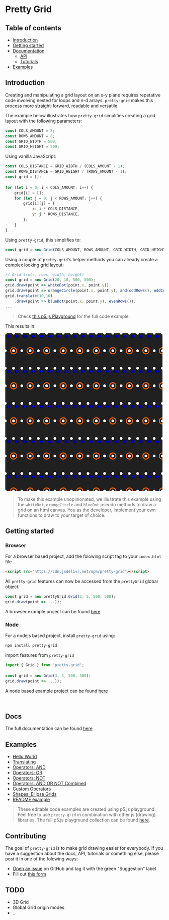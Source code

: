 # Pretty Grid

## Table of contents

-   [Introduction](#introduction)
-   [Getting started](#getting-started)
-   [Documentation](https://github.com/VadimGouskov/pretty-grid/wiki)
    -   [API](https://github.com/VadimGouskov/pretty-grid/wiki/API)
    -   [Tutorials](https://github.com/VadimGouskov/pretty-grid/wiki/tutorials)
-   [Examples](#examples)

## Introduction

Creating and manipulating a grid layout on an x-y plane requires repetative code involving nested for loops and n-d arrays. `pretty-grid` makes this process more straight-forward, readable and versatile.

The example below illustrates how `pretty-grid` simplifies creating a grid layout with the following parameters:

```js
const COLS_AMOUNT = 5;
const ROWS_AMOUNT = 8;
const GRID_WIDTH = 500;
const GRID_HEIGHT = 500;
```

Using vanilla JavaScript:

```js
const COLS_DISTANCE = GRID_WIDTH / (COLS_AMOUNT - 1);
const ROWS_DISTANCE = GRID_HEIGHT / (ROWS_AMOUNT - 1);
const grid = [];

for (let i = 0; i < COLS_AMOUNT; i++) {
    grid[i] = [];
    for (let j = 0; j < ROWS_AMOUNT; j++) {
        grid[i][j] = {
            x: i * COLS_DISTANCE,
            y: j * ROWS_DISTANCE,
        };
    }
}
```

Using `pretty-grid`, this simplifies to:

```js
const grid = new Grid(COLS_AMOUNT, ROWS_AMOUNT, GRID_WIDTH, GRID_HEIGHT);
```

Using a couple of `pretty-grid`'s helper methods you can already create a complex looking grid layout:

```js
// Grid (cols, rows, width, height)
const grid = new Grid(20, 10, 500, 500);
grid.draw(point => whiteDot(point.x, point.y));
grid.draw(point => orangeCircle(point.x, point.y), and(oddRows(), oddCols()));
grid.translate(10,10)
    .draw(point => blueDot(point.x, point.y), evenRows());
...
```

> Check [this p5.js Playground](https://editor.p5js.org/VadimGouskov/sketches/6CiLATPQ2) for the full code example.

This results in:

![intro](assets/intro.png)

> To make this example unopinionated, we illustrate this example using the `whiteDot`, `orangeCircle` and `blueDot` pseudo methods to draw a grid on an html canvas. You as the developer, implement your own functions to draw to your target of choice.

## Getting started

### Browser

For a browser based project, add the folowing script tag to your `index.html` file

```html
<script src="https://cdn.jsdelivr.net/npm/pretty-grid"></script>
```

All `pretty-grid` features can now be accessed from the `prettyGrid` global object.

```js
const grid = new prettyGrid.Grid(3, 5, 500, 500);
grid.draw(point => ...));
```

A browser example project can be found [here](https://github.com/VadimGouskov/pretty-grid/tree/main/examples/browser-simple-p5)

### Node

For a nodejs based project, install `pretty-grid` using:

```bash
npm install pretty-grid
```

import features from `pretty-grid`

```js
import { Grid } from 'pretty-grid';

const grid = new Grid(3, 5, 500, 500);
grid.draw(point => ...));
```

A node based example project can be found [here](https://github.com/VadimGouskov/pretty-grid/tree/main/examples/node-typescript-p5)

<br />

## Docs

The full documentation can be found [here](https://github.com/VadimGouskov/pretty-grid/wiki)

## Examples

-   [Hello World](https://editor.p5js.org/VadimGouskov/sketches/m7-A9JZzn)
-   [Translating](https://editor.p5js.org/VadimGouskov/sketches/z5YkEcAWR)
-   [Operators: AND](https://editor.p5js.org/VadimGouskov/sketches/mp0Y_3N-S)
-   [Operators: OR](https://editor.p5js.org/VadimGouskov/sketches/TsPk41HtS)
-   [Operators: NOT](https://editor.p5js.org/VadimGouskov/sketches/Y8WipTN7U)
-   [Operators: AND OR NOT Combined](https://editor.p5js.org/VadimGouskov/sketches/owm9JDEHe)
-   [Custom Operators](https://editor.p5js.org/VadimGouskov/sketches/mHWaqUVFP)
-   [Shapes: Ellipse Grids](https://editor.p5js.org/VadimGouskov/sketches/gDVloSS0J)
-   [README example](https://editor.p5js.org/VadimGouskov/sketches/6CiLATPQ2)

> These editable code examples are created using p5.js playground. Feel free to use `pretty-grid` in combination with other js (drawing) libraries. The full p5.js playground collection can be found [here](https://editor.p5js.org/VadimGouskov/collections/1uEQLKloQ).

## Contributing

The goal of `pretty-grid` is to make grid drawing easier for everybody.
If you have a suggestion about the docs, API, tutorials or somethıng else, please post it in one of the folowing ways:

-   [Open an issue](https://github.com/VadimGouskov/pretty-grid/issues) on GitHub and tag it with the green "Suggestion" label
-   Fill out [this form](https://forms.office.com/r/Pz7nQk2iBA)

## TODO

-   3D Grid
-   Global Grid origin modes
-   ...
